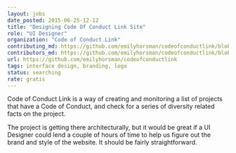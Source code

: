 ```yaml
---
layout: jobs
date_posted: 2015-06-25-12-12
title: "Designing Code Of Conduct Link Site"
role: "UI Designer"
organization: "Code of Conduct Link"
contributing_md: https://github.com/emilyhorsman/codeofconductlink/blob/develop/code_of_conduct.md
contributors_md: https://github.com/emilyhorsman/codeofconductlink/blob/develop/CONTRIBUTORS.md
url: https://github.com/emilyhorsman/codeofconductlink
tags: interface design, branding, logo
status: searching
rate: gratis
---
```


Code of Conduct Link is a way of creating and monitoring a list of projects that have a Code of Conduct, and check for a series of diversity related facts on the project.

The project is getting there architecturally, but it would be great if a UI Designer could lend a couple of hours of time to help us figure out the brand and style of the website. It should be fairly straightforward.
